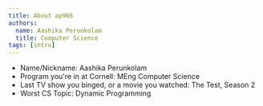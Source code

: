 ```yaml
---
title: About ap966
authors:
  name: Aashika Perunkolam
  title: Computer Science
tags: [intro]
---
```


- Name/Nickname: Aashika Perunkolam
- Program you're in at Cornell: MEng Computer Science
- Last TV show you binged, or a movie you watched: The Test, Season 2
- Worst CS Topic: Dynamic Programming
